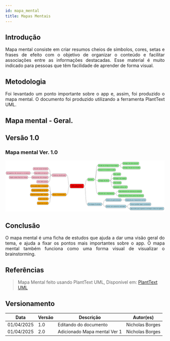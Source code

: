 ```yaml
---
id: mapa_mental
title: Mapas Mentais
---
```

 
## Introdução
 
<p align = "justify">
Mapa mental consiste em criar resumos cheios de símbolos, cores, setas e frases de efeito com o objetivo de organizar o conteúdo e facilitar associações entre as informações destacadas. Esse material é muito indicado para pessoas que têm facilidade de aprender de forma visual.
</p>
 
## Metodologia
 
<p align = "justify">
Foi levantado um ponto importante sobre o app e, assim, foi produzido o mapa mental. O documento foi produzido utilizando a ferramenta PlantText UML. 
</p>
 
## Mapa mental - Geral.
 
## Versão 1.0
 
### Mapa mental Ver. 1.0
![Mapa mental Entrevista](/docs/assets/mapa_mental/mapamental_ver1.png)

 
## Conclusão
 
<p align = "justify">
O mapa mental é uma ficha de estudos que ajuda a dar uma visão geral do tema, e ajuda a fixar os pontos mais importantes sobre o app. O mapa mental também funciona como uma forma visual de visualizar o brainstorming.

</p>
 
## Referências
> Mapa Mental feito usando PlantText UML,  Disponível em: [PlantText UML](https://www.planttext.com/)

 
## Versionamento
| Data | Versão | Descrição | Autor(es) |
| -- | -- | -- | -- |
| 01/04/2025 | 1.0 | Editando do documento | Nicholas Borges |
| 01/04/2025 | 2.0 | Adicionado Mapa mental Ver 1 | Nicholas Borges |

